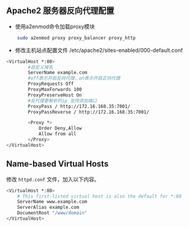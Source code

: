 ## Apache2 服务器反向代理配置
* 使用a2enmod命令加载proxy模块

```sh
    sudo a2enmod proxy proxy_balancer proxy_http
```

* 修改主机站点配置文件
    /etc/apache2/sites-enabled/000-default.conf

```sh
<VirtualHost *:80>
        #自定义域名
        ServerName example.com
        #off表示开启反向代理，on表示开启正向代理
        ProxyRequests Off
        ProxyMaxForwards 100
        ProxyPreserveHost On
        #反代理要解析的ip 支持添加端口
        ProxyPass / http://172.16.168.35:7001/
        ProxyPassReverse / http://172.16.168.35:7001/

        <Proxy *>
            Order Deny,Allow
            Allow from all
        </Proxy>
</VirtualHost>
```

## Name-based Virtual Hosts

修改 `httpd.conf` 文件，加入以下内容。
```sh
<VirtualHost *:80>
    # This first-listed virtual host is also the default for *:80
    ServerName www.example.com
    ServerAlias example.com 
    DocumentRoot "/www/domain"
</VirtualHost>
```